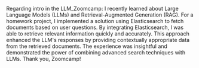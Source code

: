 Regarding intro in the LLM_Zoomcamp:
I recently learned about Large Language Models (LLMs) and Retrieval-Augmented Generation (RAG). 
For a homework project, I implemented a solution using Elasticsearch to fetch documents based on user questions. 
By integrating Elasticsearch, I was able to retrieve relevant information quickly and accurately. 
This approach enhanced the LLM's responses by providing contextually appropriate data from the retrieved documents. 
The experience was insightful and demonstrated the power of combining advanced search techniques with LLMs.
Thank you, Zoomcamp!
